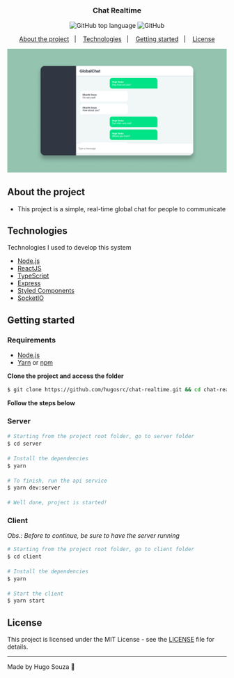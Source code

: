 <h3 align="center">
  Chat Realtime
</h3>

<p align="center">
  <img alt="GitHub top language" src="https://img.shields.io/github/languages/top/hugosrc/chat-realtime">
 
  <img alt="GitHub" src="https://img.shields.io/github/license/hugosrc/chat-realtime">
</p>

<p align="center">
  <a href="#about-the-project">About the project</a>&nbsp;&nbsp;&nbsp;|&nbsp;&nbsp;&nbsp;
  <a href="#technologies">Technologies</a>&nbsp;&nbsp;&nbsp;|&nbsp;&nbsp;&nbsp;
  <a href="#getting-started">Getting started</a>&nbsp;&nbsp;&nbsp;|&nbsp;&nbsp;&nbsp;
  <a href="#license">License</a>
</p>

<img alt="Layout" src="./.github/layout.png">

## About the project

- This project is a simple, real-time global chat for people to communicate

## Technologies

Technologies I used to develop this system

- [Node.js](https://nodejs.org/en/)
- [ReactJS](https://reactjs.org/)
- [TypeScript](https://www.typescriptlang.org/)
- [Express](https://expressjs.com/pt-br/)
- [Styled Components](https://styled-components.com/)
- [SocketIO](https://socket.io/)

## Getting started

### Requirements

- [Node.js](https://nodejs.org/en/)
- [Yarn](https://classic.yarnpkg.com/) or [npm](https://www.npmjs.com/)

**Clone the project and access the folder**

```bash
$ git clone https://github.com/hugosrc/chat-realtime.git && cd chat-realtime
```

**Follow the steps below**

### Server

```bash
# Starting from the project root folder, go to server folder
$ cd server

# Install the dependencies
$ yarn

# To finish, run the api service
$ yarn dev:server

# Well done, project is started!
```

### Client

_Obs.: Before to continue, be sure to have the server running_

```bash
# Starting from the project root folder, go to client folder
$ cd client

# Install the dependencies
$ yarn

# Start the client
$ yarn start
```

## License

This project is licensed under the MIT License - see the [LICENSE](LICENSE) file for details.

---

Made by Hugo Souza 👋
